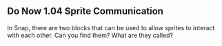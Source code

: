 ## Do Now 1.04 Sprite Communication

In Snap, there are two blocks that can be used to allow sprites to interact with each other. Can you find them? What are they called?
